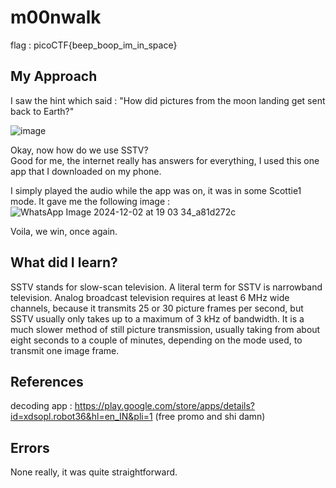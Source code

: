 # m00nwalk
flag : picoCTF{beep_boop_im_in_space}


## My Approach

I saw the hint which said : "How did pictures from the moon landing get sent back to Earth?"


![image](https://github.com/user-attachments/assets/d777c45e-e802-4138-a9dc-2d701606cb25)

Okay, now how do we use SSTV?     
Good for me, the internet really has answers for everything, I used this one app that I downloaded on my phone.      

I simply played the audio while the app was on, it was in some Scottie1 mode. It gave me the following image :
![WhatsApp Image 2024-12-02 at 19 03 34_a81d272c](https://github.com/user-attachments/assets/cdc42d8a-d9d9-4748-9693-2e04b35aa133)

Voila, we win, once again.

## What did I learn?

SSTV stands for slow-scan television.   A literal term for SSTV is narrowband television. Analog broadcast television requires at least 6 MHz wide channels, because it transmits 25 or 30 picture frames per second, but SSTV usually only takes up to a maximum of 3 kHz of bandwidth. It is a much slower method of still picture transmission, usually taking from about eight seconds to a couple of minutes, depending on the mode used, to transmit one image frame.

## References 
decoding app :  https://play.google.com/store/apps/details?id=xdsopl.robot36&hl=en_IN&pli=1  (free promo and shi damn)

## Errors
None really, it was quite straightforward.






